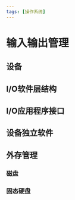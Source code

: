 ```yaml
---
tags: [操作系统]
---
```

# 输入输出管理

## 设备

## I/O软件层结构

## I/O应用程序接口

## 设备独立软件

## 外存管理

### 磁盘

### 固态硬盘

